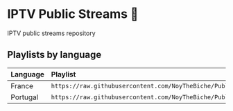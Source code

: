 # IPTV Public Streams 🎥
IPTV public streams repository

## Playlists by language

<table>
	<thead>
		<tr><th align="left">Language</th><th align="left">Playlist</th></tr>
	</thead>
	<tbody>
		<tr><td align="left">France</td><td align="left"><code>https://raw.githubusercontent.com/NoyTheBiche/PublicIPTV/master/france.m3u</code></td></tr>
		<tr><td align="left">Portugal</td><td align="left"><code>https://raw.githubusercontent.com/NoyTheBiche/PublicIPTV/master/portugal.m3u</code></td></tr>
	</tbody>
</table>
